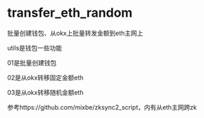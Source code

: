 # transfer_eth_random
批量创建钱包、从okx上批量转发金额到eth主网上

utils是钱包一些功能

01是批量创建钱包

02是从okx转移固定金额eth

03是从okx转移随机金额eth

参考https://github.com/mixbe/zksync2_script，内有从eth主网跨zk
